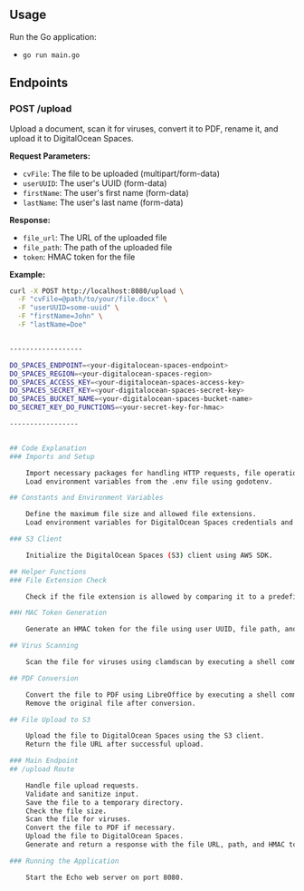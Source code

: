 
## Usage

Run the Go application:
- `go run main.go`

## Endpoints

### POST /upload

Upload a document, scan it for viruses, convert it to PDF, rename it, and upload it to DigitalOcean Spaces.

**Request Parameters:**

- `cvFile`: The file to be uploaded (multipart/form-data)
- `userUUID`: The user's UUID (form-data)
- `firstName`: The user's first name (form-data)
- `lastName`: The user's last name (form-data)

**Response:**

- `file_url`: The URL of the uploaded file
- `file_path`: The path of the uploaded file
- `token`: HMAC token for the file

**Example:**

```bash
curl -X POST http://localhost:8080/upload \
  -F "cvFile=@path/to/your/file.docx" \
  -F "userUUID=some-uuid" \
  -F "firstName=John" \
  -F "lastName=Doe"


------------------

DO_SPACES_ENDPOINT=<your-digitalocean-spaces-endpoint>
DO_SPACES_REGION=<your-digitalocean-spaces-region>
DO_SPACES_ACCESS_KEY=<your-digitalocean-spaces-access-key>
DO_SPACES_SECRET_KEY=<your-digitalocean-spaces-secret-key>
DO_SPACES_BUCKET_NAME=<your-digitalocean-spaces-bucket-name>
DO_SECRET_KEY_DO_FUNCTIONS=<your-secret-key-for-hmac>

-----------------


## Code Explanation
### Imports and Setup

    Import necessary packages for handling HTTP requests, file operations, AWS S3 integration, and environment variables.
    Load environment variables from the .env file using godotenv.

## Constants and Environment Variables

    Define the maximum file size and allowed file extensions.
    Load environment variables for DigitalOcean Spaces credentials and other configurations.

### S3 Client

    Initialize the DigitalOcean Spaces (S3) client using AWS SDK.

## Helper Functions
### File Extension Check

    Check if the file extension is allowed by comparing it to a predefined list of allowed extensions.

##H MAC Token Generation

    Generate an HMAC token for the file using user UUID, file path, and file URL.

## Virus Scanning

    Scan the file for viruses using clamdscan by executing a shell command.

## PDF Conversion

    Convert the file to PDF using LibreOffice by executing a shell command.
    Remove the original file after conversion.

## File Upload to S3

    Upload the file to DigitalOcean Spaces using the S3 client.
    Return the file URL after successful upload.

### Main Endpoint
## /upload Route

    Handle file upload requests.
    Validate and sanitize input.
    Save the file to a temporary directory.
    Check the file size.
    Scan the file for viruses.
    Convert the file to PDF if necessary.
    Upload the file to DigitalOcean Spaces.
    Generate and return a response with the file URL, path, and HMAC token.

### Running the Application

    Start the Echo web server on port 8080.
